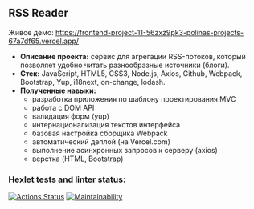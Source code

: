 ## RSS Reader
Живое демо: https://frontend-project-11-56zxz9pk3-polinas-projects-67a7df65.vercel.app/

- **Описание проекта:** сервис для агрегации RSS-потоков, который позволяет удобно читать разнообразные источники (блоги).
- **Стек:** JavaScript, HTML5, CSS3, Node.js, Axios, Github, Webpack, Bootstrap, Yup, i18next, on-change, lodash.
- **Полученные навыки:**
  - разработка приложения по шаблону проектирования MVC
  - работа с DOM API
  - валидация форм (yup)
  - интернационализация текстов интерфейса
  - базовая настройка сборщика Webpack
  - автоматический деплой (на Vercel.com)
  - выполнение асинхронных запросов к серверу (axios)
  - верстка (HTML, Bootstrap)


### Hexlet tests and linter status:
[![Actions Status](https://github.com/polinagv/frontend-project-11/actions/workflows/hexlet-check.yml/badge.svg)](https://github.com/polinagv/frontend-project-11/actions) [![Maintainability](https://api.codeclimate.com/v1/badges/0ede5f217055d1a1faa4/maintainability)](https://codeclimate.com/github/polinagv/frontend-project-lvl1/maintainability)
